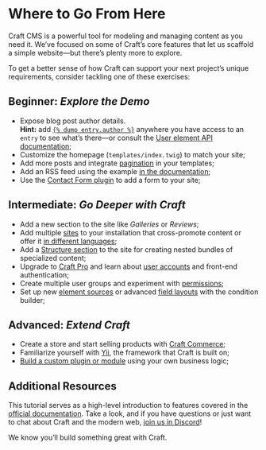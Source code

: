 # Where to Go From Here

Craft CMS is a powerful tool for modeling and managing content as you need it. We’ve focused on some of Craft’s core features that let us scaffold a simple website—but there’s plenty more to explore.

To get a better sense of how Craft can support your next project’s unique requirements, consider tackling one of these exercises:

## Beginner: _Explore the Demo_

- Expose blog post author details.  
  **Hint:** add [`{% dump entry.author %}`](/4.x/dev/tags.md#dump) anywhere you have access to an `entry` to see what’s there—or consult the [User element API documentation](craft4:craft\elements\User);
- Customize the homepage (`templates/index.twig`) to match your site;
- Add more posts and integrate [pagination](/4.x/dev/tags.md#paginate) in your templates;
- Add an RSS feed using the example [in the documentation](kb:rss-and-atom-feeds);
- Use the [Contact Form plugin](https://plugins.craftcms.com/contact-form) to add a form to your site;

## Intermediate: _Go Deeper with Craft_

- Add a new section to the site like _Galleries_ or _Reviews_;
- Add multiple [sites](/4.x/sites.md) to your installation that cross-promote content or offer it [in different languages](/4.x/sites.md#setting-up-a-localized-site);
- Add a [Structure section](/4.x/entries.md#sections) to the site for creating nested bundles of specialized content;
- Upgrade to [Craft Pro](kb:upgrading-to-craft-pro) and learn about [user accounts](/4.x/users.md) and front-end authentication;
- Create multiple user groups and experiment with [permissions](/4.x/user-management.md);
- Set up new [element sources](/4.x/elements.md#indexes) or advanced [field layouts](/4.x/fields.md#field-layouts) with the condition builder;

## Advanced: _Extend Craft_

- Create a store and start selling products with [Craft Commerce](https://craftcms.com/commerce);
- Familiarize yourself with [Yii](https://www.yiiframework.com/doc/guide/2.0/en), the framework that Craft is built on;
- [Build a custom plugin or module](/4.x/extend/) using your own business logic;

## Additional Resources

This tutorial serves as a high-level introduction to features covered in the [official documentation](/4.x/). Take a look, and if you have questions or just want to chat about Craft and the modern web, [join us in Discord](https://craftcms.com/discord)!

We know you’ll build something great with Craft.
